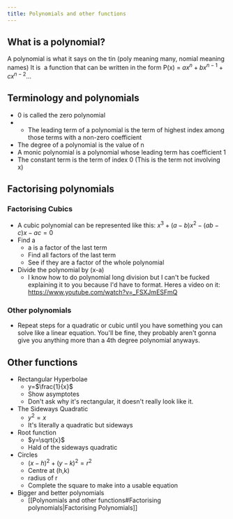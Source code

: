 ```yaml
---
title: Polynomials and other functions
---
```

## What is a polynomial?

A polynomial is what it says on the tin (poly meaning many, nomial meaning names)
It is  a function that can be written in the form P(x) = $ax^n+bx^{n-1}+cx^{n-2}...$

## Terminology and polynomials

- 0 is called the zero polynomial
- - The leading term of a polynomial is the term of highest index among those terms with a non-zero coefficient
- The degree of a polynomial is the value of n
- A monic polynomial is a polynomial whose leading term has coefficient 1
- The constant term is the term of index 0 (This is the term not involving x)

## Factorising polynomials
### Factorising Cubics
- A cubic polynomial can be represented like this: $x^3+(a-b)x^2-(ab-c)x-ac = 0$
- Find a
	- a is a factor of the last term
	- Find all factors of the last term
	- See if they are a factor of the whole polynomial
- Divide the polynomial by (x-a)
	- I know how to do polynomial long division but I can't be fucked explaining it to you because I'd have to format. Heres a video on it: https://www.youtube.com/watch?v=_FSXJmESFmQ
### Other polynomials
- Repeat steps for a quadratic or cubic until you have something you can solve like a linear equation. You'll be fine, they probably aren't gonna give you anything more than a 4th degree polynomial anyways.

## Other functions

- Rectangular Hyperbolae
	- y=$\frac{1}{x}$
	- Show asymptotes
	- Don't ask why it's rectangular, it doesn't really look like it.
- The Sideways Quadratic
	- $y^2=x$
	- It's literally a quadratic but sideways
- Root function
	- $y=\sqrt{x}$
	- Hald of the sideways quadratic
- Circles
	- $(x-h)^2+(y-k)^2=r^2$
	- Centre at (h,k)
	- radius of r
	- Complete the square to make into a usable equation
- Bigger and better polynomials
	- [[Polynomials and other functions#Factorising polynomials|Factorising Polynomials]]